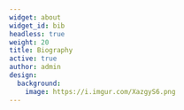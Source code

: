```yaml
---
widget: about
widget_id: bib
headless: true
weight: 20
title: Biography
active: true
author: admin
design:
  background:
    image: https://i.imgur.com/XazgyS6.png
---
```


